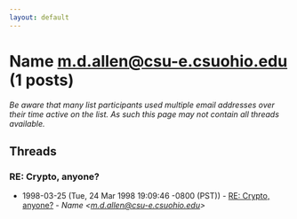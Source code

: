 ```yaml
---
layout: default
---
```


# Name <m.d.allen@csu-e.csuohio.edu> (1 posts)

_Be aware that many list participants used multiple email addresses over their time active on the list. As such this page may not contain all threads available._

## Threads

### RE: Crypto, anyone?
+ 1998-03-25 (Tue, 24 Mar 1998 19:09:46 -0800 (PST)) - [RE: Crypto, anyone?](/archive/1998/03/c3a673cd6ee1154b4e2324975b82e4f5c11dc81ec3b3a24351d8ba429e27975c) - _Name \<m.d.allen@csu-e.csuohio.edu\>_

